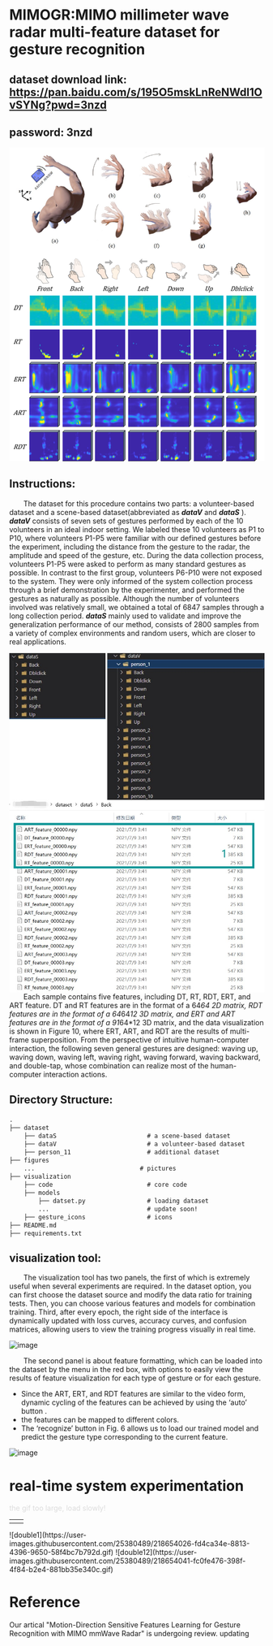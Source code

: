 # MIMOGR:MIMO millimeter wave radar multi-feature dataset for gesture recognition

## dataset download link: https://pan.baidu.com/s/195O5mskLnReNWdl1OvSYNg?pwd=3nzd 
## password: 3nzd 

![image](figures//featureshow.png)

## Instructions: 
&emsp;&emsp;The dataset for this procedure contains two parts: a volunteer-based dataset and a scene-based dataset(abbreviated as __*dataV*__  and __*dataS*__ ). __*dataV*__ consists of seven sets of gestures performed by each of the 10 volunteers in an ideal indoor setting. We labeled these 10 volunteers as P1 to P10, where volunteers P1-P5 were familiar with our defined gestures before the experiment, including the distance from the gesture to the radar, the amplitude and speed of the gesture, etc. During the data collection process, volunteers P1-P5 were asked to perform as many standard gestures as possible. In contrast to the first group, volunteers P6-P10 were not exposed to the system. They were only informed of the system collection process through a brief demonstration by the experimenter, and performed the gestures as naturally as possible. Although the number of volunteers involved was relatively small, we obtained a total of 6847 samples through a long collection period. __*dataS*__ mainly used to validate and improve the generalization performance of our method, consists of 2800 samples from a variety of complex environments and random users, which are closer to real applications.

<center class="half">
<img src = "figures//1.jpg"  width = “50%” align = left>
<img src = "figures//2.jpg"  width = “50%” align = right>
</center>

&emsp;&emsp;Each sample contains five features, including DT, RT, RDT, ERT, and ART feature. DT and RT features are in the format of a 64*64 2D matrix, RDT features are in the format of a 64*64*12 3D matrix, and ERT and ART features are in the format of a 91*64*12 3D matrix, and the data visualization is shown in Figure 10, where ERT, ART, and RDT are the results of multi-frame superposition. From the perspective of intuitive human-computer interaction, the following seven general gestures are designed: waving up, waving down, waving left, waving right, waving forward, waving backward, and double-tap, whose combination can realize most of the human-computer interaction actions.

## Directory Structure:
    .
    ├── dataset                         
        ├── dataS                         # a scene-based dataset
        ├── dataV                         # a volunteer-based dataset
        ├── person_11                     # additional dataset
    ├── figures
        ...                             # pictures
    ├── visualization                   
        ├── code                          # core code
        ├── models    
            ├── datset.py                 # loading dataset          
            ...                           # update soon!
        ├── gesture_icons                 # icons
    ├── README.md
    ├── requirements.txt

## visualization tool:
&emsp;&emsp;The visualization tool has two panels, the first of which is extremely useful when several experiments are required. In the dataset option, you can first choose the dataset source and modify the data ratio for training tests. Then, you can choose various features and models for combination training. Third, after every epoch, the right side of the interface is dynamically updated with loss curves, accuracy curves, and confusion matrices, allowing users to view the training progress visually in real time.

![image](figures//3.gif)

&emsp;&emsp;The second panel is about feature formatting, which can be loaded into the dataset  by the menu in the red box, with options to easily view the results of feature visualization for each type of gesture or for each gesture.
+ Since the ART, ERT, and RDT features are similar to the video form, dynamic cycling of the features can be achieved by using the ‘auto’ button .
+ the features can be mapped to different colors.
+ The ‘recognize’ button in Fig. 6 allows us to load our trained model and predict the gesture type corresponding to the current feature.

![image](figures//4.gif)


# real-time system experimentation
<font color= #DCDCDC> the gif too large, load slowly!</font>
<table>
  <tbody>
    <tr>
      <td>
        <![double1](https://user-images.githubusercontent.com/25380489/218654026-fd4ca34e-8813-4396-9650-58f4bc7b792d.gif)>
      </td>
      <td>
        <![double12](https://user-images.githubusercontent.com/25380489/218654041-fc0fe476-398f-4f84-b2e4-881bb35e340c.gif)>
      </td>
    </tr>
  </tbody>
</table>
![double1](https://user-images.githubusercontent.com/25380489/218654026-fd4ca34e-8813-4396-9650-58f4bc7b792d.gif)
![double12](https://user-images.githubusercontent.com/25380489/218654041-fc0fe476-398f-4f84-b2e4-881bb35e340c.gif)

# Reference
Our artical "Motion-Direction Sensitive Features Learning for Gesture Recognition with MIMO mmWave Radar" is undergoing review. updating
